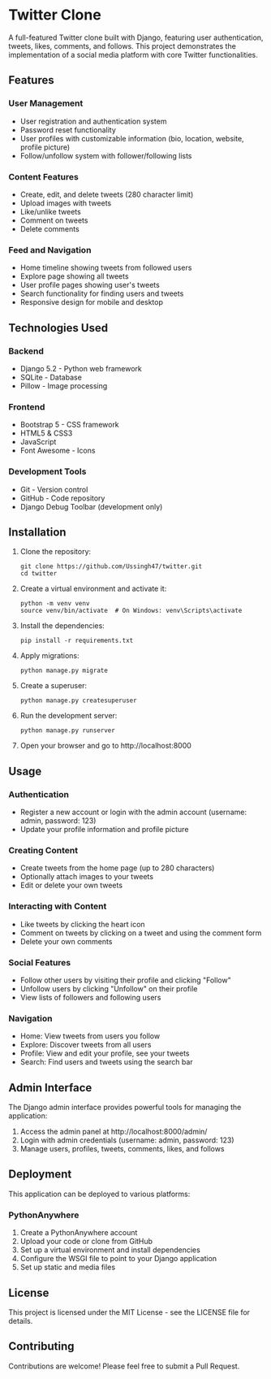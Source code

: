 # Twitter Clone

A full-featured Twitter clone built with Django, featuring user authentication, tweets, likes, comments, and follows. This project demonstrates the implementation of a social media platform with core Twitter functionalities.

## Features

### User Management
- User registration and authentication system
- Password reset functionality
- User profiles with customizable information (bio, location, website, profile picture)
- Follow/unfollow system with follower/following lists

### Content Features
- Create, edit, and delete tweets (280 character limit)
- Upload images with tweets
- Like/unlike tweets
- Comment on tweets
- Delete comments

### Feed and Navigation
- Home timeline showing tweets from followed users
- Explore page showing all tweets
- User profile pages showing user's tweets
- Search functionality for finding users and tweets
- Responsive design for mobile and desktop

## Technologies Used

### Backend
- Django 5.2 - Python web framework
- SQLite - Database
- Pillow - Image processing

### Frontend
- Bootstrap 5 - CSS framework
- HTML5 & CSS3
- JavaScript
- Font Awesome - Icons

### Development Tools
- Git - Version control
- GitHub - Code repository
- Django Debug Toolbar (development only)

## Installation

1. Clone the repository:
   ```
   git clone https://github.com/Ussingh47/twitter.git
   cd twitter
   ```

2. Create a virtual environment and activate it:
   ```
   python -m venv venv
   source venv/bin/activate  # On Windows: venv\Scripts\activate
   ```

3. Install the dependencies:
   ```
   pip install -r requirements.txt
   ```

4. Apply migrations:
   ```
   python manage.py migrate
   ```

5. Create a superuser:
   ```
   python manage.py createsuperuser
   ```

6. Run the development server:
   ```
   python manage.py runserver
   ```

7. Open your browser and go to http://localhost:8000

## Usage

### Authentication
- Register a new account or login with the admin account (username: admin, password: 123)
- Update your profile information and profile picture

### Creating Content
- Create tweets from the home page (up to 280 characters)
- Optionally attach images to your tweets
- Edit or delete your own tweets

### Interacting with Content
- Like tweets by clicking the heart icon
- Comment on tweets by clicking on a tweet and using the comment form
- Delete your own comments

### Social Features
- Follow other users by visiting their profile and clicking "Follow"
- Unfollow users by clicking "Unfollow" on their profile
- View lists of followers and following users

### Navigation
- Home: View tweets from users you follow
- Explore: Discover tweets from all users
- Profile: View and edit your profile, see your tweets
- Search: Find users and tweets using the search bar

## Admin Interface

The Django admin interface provides powerful tools for managing the application:

1. Access the admin panel at http://localhost:8000/admin/
2. Login with admin credentials (username: admin, password: 123)
3. Manage users, profiles, tweets, comments, likes, and follows

## Deployment

This application can be deployed to various platforms:

### PythonAnywhere
1. Create a PythonAnywhere account
2. Upload your code or clone from GitHub
3. Set up a virtual environment and install dependencies
4. Configure the WSGI file to point to your Django application
5. Set up static and media files


## License

This project is licensed under the MIT License - see the LICENSE file for details.


## Contributing

Contributions are welcome! Please feel free to submit a Pull Request.
